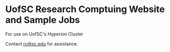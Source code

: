 UofSC Research Comptuing Website and Sample Jobs
=====================
For use on UofSC's Hyperion Cluster

Contact rc@sc.edu for assistance.
